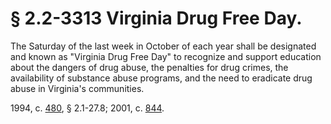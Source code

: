 # § 2.2-3313 Virginia Drug Free Day.

<p>The Saturday of the last week in October of each year shall be designated and known as "Virginia Drug Free Day" to recognize and support education about the dangers of drug abuse, the penalties for drug crimes, the availability of substance abuse programs, and the need to eradicate drug abuse in Virginia's communities.</p><p>1994, c. <a href='http://lis.virginia.gov/cgi-bin/legp604.exe?941+ful+CHAP0480'>480</a>, § 2.1-27.8; 2001, c. <a href='http://lis.virginia.gov/cgi-bin/legp604.exe?011+ful+CHAP0844'>844</a>.</p>